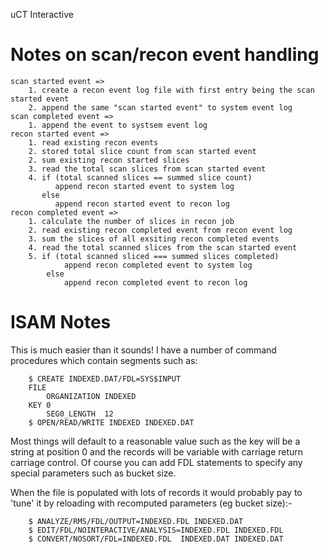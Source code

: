 uCT Interactive

# Notes on scan/recon event handling

    scan started event =>
        1. create a recon event log file with first entry being the scan started event
        2. append the same "scan started event" to system event log
    scan completed event =>
        1. append the event to systsem event log
    recon started event =>
        1. read existing recon events
        2. stored total slice count from scan started event
        2. sum existing recon started slices
        3. read the total scan slices from scan started event 
        4. if (total scanned slices == summed slice count)
              append recon started event to system log
           else
              append recon started event to recon log
    recon completed event =>
        1. calculate the number of slices in recon job
        2. read existing recon completed event from recon event log
        3. sum the slices of all exsiting recon completed events
        4. read the total scanned slices from the scan started event
        5. if (total scanned sliced === summed slices completed)
                append recon completed event to system log
            else
                append recon completed event to recon log

# ISAM Notes

This is much easier than it sounds! I have a number of command procedures
which contain segments such as:

        $ CREATE INDEXED.DAT/FDL=SYS$INPUT
        FILE
            ORGANIZATION INDEXED
        KEY 0
            SEG0_LENGTH  12
        $ OPEN/READ/WRITE INDEXED INDEXED.DAT

Most things will default to a reasonable value such as the key will be a
string
at position 0 and the records will be variable with carriage return carriage
control. Of course you can add FDL statements to specify any special
parameters such as bucket size.

When the file is populated with lots of records it would probably pay to
'tune'
it by reloading with recomputed parameters (eg bucket size):-

        $ ANALYZE/RMS/FDL/OUTPUT=INDEXED.FDL INDEXED.DAT
        $ EDIT/FDL/NOINTERACTIVE/ANALYSIS=INDEXED.FDL INDEXED.FDL
        $ CONVERT/NOSORT/FDL=INDEXED.FDL  INDEXED.DAT INDEXED.DAT


